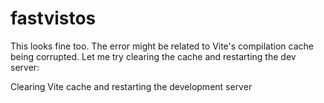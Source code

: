 # fastvistos



This looks fine too. The error might be related to Vite's compilation cache being corrupted. Let me try clearing the cache and restarting the dev server:

Clearing Vite cache and restarting the development server